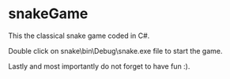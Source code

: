 # snakeGame
This the classical snake game coded in C#.

Double click on snake\bin\Debug\snake.exe file to start the game.

Lastly and most importantly do not forget to have fun :).
